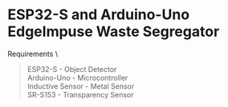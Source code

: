 # ESP32-S and Arduino-Uno EdgeImpuse Waste Segregator  
Requirements 
\
> ESP32-S - Object Detector
\
> Arduino-Uno - Microcontroller
\
> Inductive Sensor - Metal Sensor
\
> SR-S153 - Transparency Sensor 


